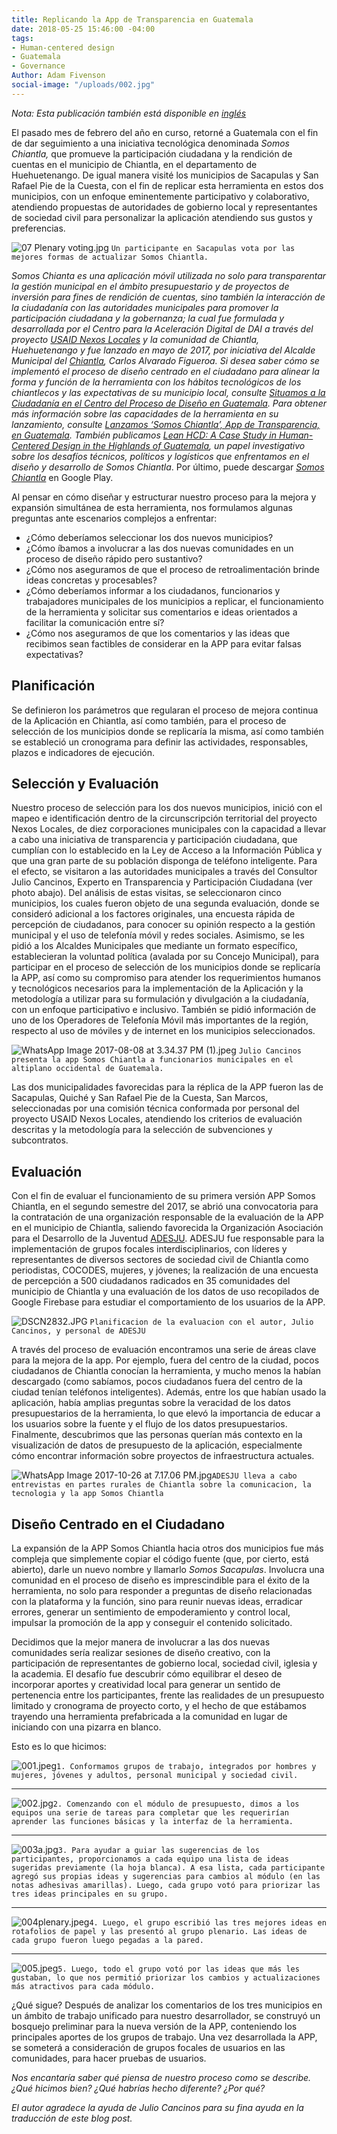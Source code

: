 ```yaml
---
title: Replicando la App de Transparencia en Guatemala
date: 2018-05-25 15:46:00 -04:00
tags:
- Human-centered design
- Guatemala
- Governance
Author: Adam Fivenson
social-image: "/uploads/002.jpg"
---
```


*Nota: Esta publicación también está disponible en [inglés](https://dai-global-digital.com/forking-with-design-thinking-in-guatemala.html)*

El pasado mes de febrero del año en curso, retorné a Guatemala con el fin de dar seguimiento a una iniciativa tecnológica denominada *Somos Chiantla,* que promueve la participación ciudadana y la rendición de cuentas en el municipio de Chiantla, en el departamento de Huehuetenango. De igual manera visité los municipios de Sacapulas y San Rafael Pie de la Cuesta, con el fin de replicar esta herramienta en estos dos municipios, con un enfoque eminentemente participativo y colaborativo, atendiendo propuestas de autoridades de gobierno local y representantes de sociedad civil para personalizar la aplicación atendiendo sus gustos y preferencias.  

![07 Plenary voting.jpg](/uploads/07%20Plenary%20voting.jpg)
`Un participante en Sacapulas vota por las mejores formas de actualizar Somos Chiantla.`

<!--more-->

<aside><p><em>Somos Chianta es una aplicación móvil utilizada no solo para transparentar la gestión municipal en el ámbito presupuestario y de proyectos de inversión para fines de rendición de cuentas, sino también la interacción de la ciudadanía con las autoridades municipales para promover la participación ciudadana y la gobernanza; la cual fue formulada y desarrollada por el Centro para la Aceleración Digital de DAI a través del proyecto <a href="https://www.dai.com/our-work/projects/guatemala-nexos-locales">USAID Nexos Locales</a> y la comunidad de Chiantla, Huehuetenango y fue lanzado en mayo de 2017, por iniciativa del Alcalde Municipal del <a href="https://goo.gl/maps/rz1w6hbbEwM2">Chiantla</a>, Carlos Alvarado Figueroa. Si desea saber cómo se implementó el proceso de diseño centrado en el ciudadano para alinear la forma y función de la herramienta con los hábitos tecnológicos de los chiantlecos y las expectativas de su municipio local, consulte <a href="https://dai-global-digital.com/diseno-ciudadano-guatemala.html">Situamos a la Ciudadanía en el Centro del Proceso de Diseño en Guatemala</a>. Para obtener más información sobre las capacidades de la herramienta en su lanzamiento, consulte <a href="https://dai-global-digital.com/app-de-transparencia-guatemala.html">Lanzamos ‘Somos Chiantla’, App de Transparencia, en Guatemala</a>. También publicamos <a href="https://dai-global-digital.com/lean-hcd.html">Lean HCD: A Case Study in Human-Centered Design in the Highlands of Guatemala</a>, un papel investigativo sobre los desafíos técnicos, políticos y logísticos que enfrentamos en el diseño y desarrollo de Somos Chiantla</em>. Por último, puede descargar <a href="https://play.google.com/store/apps/details?id=gt.muni.chiantla&amp;hl=en"><em>Somos Chiantla</em></a> en Google Play.</p></aside>

Al pensar en cómo diseñar y estructurar nuestro proceso para la mejora y expansión simultánea de esta herramienta, nos formulamos algunas preguntas ante escenarios complejos a enfrentar:

* ¿Cómo deberíamos seleccionar los dos nuevos municipios?
* ¿Cómo íbamos a involucrar a las dos nuevas comunidades en un proceso de diseño rápido pero sustantivo?
* ¿Cómo nos aseguramos de que el proceso de retroalimentación brinde ideas concretas y procesables?
* ¿Cómo deberíamos informar a los ciudadanos, funcionarios y trabajadores municipales de los  municipios a replicar, el funcionamiento de la herramienta y solicitar sus comentarios e ideas orientados a facilitar la comunicación entre sí?
* ¿Cómo nos aseguramos de que los comentarios y las ideas que recibimos sean factibles de considerar en la APP para evitar falsas expectativas?

## Planificación

Se definieron los parámetros que regularan el proceso de mejora continua de la Aplicación en Chiantla, así como también, para el proceso de selección de los municipios donde se replicaría la misma, así como también se estableció un cronograma para definir las actividades, responsables, plazos e indicadores de ejecución.  

## Selección y Evaluación

Nuestro proceso de selección para los dos nuevos municipios, inició con el mapeo e identificación dentro de la circunscripción territorial del proyecto Nexos Locales, de diez corporaciones municipales con la capacidad a llevar a cabo una iniciativa de transparencia y participación ciudadana, que cumplían con lo establecido en la Ley de Acceso a la Información Pública y que una gran parte de su población disponga de teléfono inteligente. Para el efecto, se visitaron a las autoridades municipales a través del Consultor Julio Cancinos, Experto en Transparencia y Participación Ciudadana (ver photo abajo). Del análisis de estas visitas, se seleccionaron cinco municipios, los cuales fueron objeto de una segunda evaluación, donde se consideró adicional a los factores originales, una encuesta rápida de percepción de ciudadanos, para conocer su opinión respecto a la gestión municipal y el uso de telefonía móvil y redes sociales. Asimismo, se les pidió a los Alcaldes Municipales que mediante un formato específico, establecieran la voluntad política (avalada por su Concejo Municipal), para participar en el proceso de selección de los municipios donde se replicaría la APP, así como su compromiso para atender los requerimientos humanos y tecnológicos necesarios para la implementación de la Aplicación y la metodología a utilizar para su formulación y divulgación a la ciudadanía, con un enfoque participativo e inclusivo. También se pidió información de uno de los Operadores de Telefonía Móvil más importantes de la región, respecto al uso de móviles y de internet en los municipios seleccionados.

![WhatsApp Image 2017-08-08 at 3.34.37 PM (1).jpeg](/uploads/WhatsApp%20Image%202017-08-08%20at%203.34.37%20PM%20(1).jpeg)
`Julio Cancinos presenta la app Somos Chiantla a funcionarios municipales en el altiplano occidental de Guatemala.`

Las dos municipalidades favorecidas para la réplica de la APP fueron las de Sacapulas, Quiché y San Rafael Pie de la Cuesta, San Marcos, seleccionadas por una comisión técnica conformada por personal del proyecto USAID Nexos Locales, atendiendo los criterios de evaluación descritas y la metodología para la selección de subvenciones y subcontratos.

## Evaluación

Con el fin de evaluar el funcionamiento de su primera versión APP Somos Chiantla, en el segundo semestre del 2017, se abrió una convocatoria para la contratación de una organización responsable de la evaluación de la APP en el municipio de Chiantla, saliendo favorecida la Organización Asociación para el Desarrollo de la Juventud [ADESJU](https://www.facebook.com/Asociaci%C3%B3n-Para-el-Desarrollo-Sostenible-de-la-Juventud-130288017040702/). ADESJU fue responsable para la implementación de grupos focales interdisciplinarios, con líderes y representantes de diversos sectores de sociedad civil de Chiantla como periodistas, COCODES, mujeres, y jóvenes; la realización de una encuesta de percepción a 500 ciudadanos radicados en 35 comunidades del municipio de Chiantla y una evaluación de los datos de uso recopilados de Google Firebase para estudiar el comportamiento de los usuarios de la APP. 

![DSCN2832.JPG](/uploads/DSCN2832.JPG)
`Planificacion de la evaluacion con el autor, Julio Cancinos, y personal de ADESJU`

A través del proceso de evaluación encontramos una serie de áreas clave para la mejora de la app. Por ejemplo, fuera del centro de la ciudad, pocos ciudadanos de Chiantla conocían la herramienta, y mucho menos la habían descargado (como sabíamos, pocos ciudadanos fuera del centro de la ciudad tenían teléfonos inteligentes). Además, entre los que habían usado la aplicación, había amplias preguntas sobre la veracidad de los datos presupuestarios de la herramienta, lo que elevó la importancia de educar a los usuarios sobre la fuente y el flujo de los datos presupuestarios. Finalmente, descubrimos que las personas querían más contexto en la visualización de datos de presupuesto de la aplicación, especialmente cómo encontrar información sobre proyectos de infraestructura actuales.

![WhatsApp Image 2017-10-26 at 7.17.06 PM.jpg](/uploads/WhatsApp%20Image%202017-10-26%20at%207.17.06%20PM.jpg)`ADESJU lleva a cabo entrevistas en partes rurales de Chiantla sobre la comunicacion, la tecnologia y la app Somos Chiantla`

## Diseño Centrado en el Ciudadano

La expansión de la APP Somos Chiantla hacia otros dos municipios fue más compleja que simplemente copiar el código fuente (que, por cierto, está abierto), darle un nuevo nombre y llamarlo *Somos Sacapulas*. Involucra una comunidad en el proceso de diseño es imprescindible para el éxito de la herramienta, no solo para responder a preguntas de diseño relacionadas con la plataforma y la función, sino para reunir nuevas ideas, erradicar errores, generar un sentimiento de empoderamiento y control local, impulsar la promoción de la app y conseguir el contenido solicitado. 

Decidimos que la mejor manera de involucrar a las dos nuevas comunidades sería realizar sesiones de diseño creativo, con la participación de representantes de gobierno local, sociedad civil, iglesia y la academia. El desafío fue descubrir cómo equilibrar el deseo de incorporar aportes y creatividad local para generar un sentido de pertenencia entre los participantes, frente las realidades de un presupuesto limitado y cronograma de proyecto corto, y el hecho de que estábamos trayendo una herramienta prefabricada a la comunidad en lugar de iniciando con una pizarra en blanco.

Esto es lo que hicimos:

![001.jpeg](/uploads/001.jpeg)`1. Conformamos grupos de trabajo, integrados por hombres y mujeres, jóvenes y adultos, personal municipal y sociedad civil.`

---

![002.jpg](/uploads/002.jpg)`2. Comenzando con el módulo de presupuesto, dimos a los equipos una serie de tareas para completar que les requerirían aprender las funciones básicas y la interfaz de la herramienta.`

---

![003a.jpg](/uploads/003a.jpg)`3. Para ayudar a guiar las sugerencias de los participantes, proporcionamos a cada equipo una lista de ideas sugeridas previamente (la hoja blanca). A esa lista, cada participante agregó sus propias ideas y sugerencias para cambios al módulo (en las notas adhesivas amarillas). Luego, cada grupo votó para priorizar las tres ideas principales en su grupo.`

---

![004plenary.jpeg](/uploads/004plenary.jpeg)`4. Luego, el grupo escribió las tres mejores ideas en rotafolios de papel y las presentó al grupo plenario. Las ideas de cada grupo fueron luego pegadas a la pared.`

---

![005.jpeg](/uploads/005.jpeg)`5. Luego, todo el grupo votó por las ideas que más les gustaban, lo que nos permitió priorizar los cambios y actualizaciones más atractivos para cada módulo.`

¿Qué sigue? 
Después de analizar los comentarios de los tres municipios en un ámbito de trabajo unificado para nuestro desarrollador, se construyó un bosquejo preliminar para la nueva versión de la APP, conteniendo los principales aportes de los grupos de trabajo.  Una vez desarrollada la APP, se someterá a consideración de grupos focales de usuarios en las comunidades, para hacer pruebas de usuarios.  

*Nos encantaría saber qué piensa de nuestro proceso como se describe. ¿Qué hicimos bien? ¿Qué habrías hecho diferente? ¿Por qué?*

*El autor agradece la ayuda de Julio Cancinos para su fina ayuda en la traducción de este blog post.*